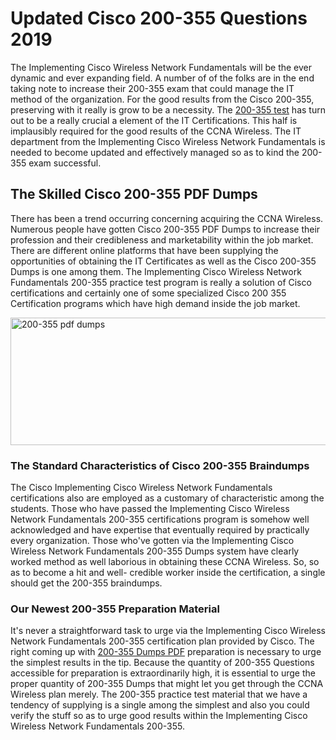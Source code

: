 <h1><strong>Updated Cisco 200-355 Questions 2019</strong></h1>
<p>The Implementing Cisco Wireless Network Fundamentals will be the ever dynamic and ever expanding field. A number of of the folks are in the end taking note to increase their 200-355 exam that could manage the IT method of the organization. For the good results from the Cisco 200-355, preserving with it really is grow to be a necessity. The <a href="https://www.securedumps.com/200-355-cheat-sheet.html">200-355 test</a> has turn out to be a really crucial a element of the IT Certifications. This half is implausibly required for the good results of the CCNA Wireless. The IT department from the Implementing Cisco Wireless Network Fundamentals is needed to become updated and effectively managed so as to kind the 200-355 exam successful.</p>
<h2><strong>The Skilled Cisco 200-355 PDF Dumps</strong></h2>
<p>There has been a trend occurring concerning acquiring the CCNA Wireless. Numerous people have gotten Cisco 200-355 PDF Dumps to increase their profession and their credibleness and marketability within the job market. There are different online platforms that have been supplying the opportunities of obtaining the IT Certificates as well as the Cisco 200-355 Dumps is one among them. The Implementing Cisco Wireless Network Fundamentals 200-355 practice test program is really a solution of Cisco certifications and certainly one of some specialized Cisco 200 355 Certification programs which have high demand inside the job market.</p>
<p><a href="https://www.securedumps.com/200-355-cheat-sheet.html"><img src="https://i.imgur.com/LkNlujf.jpg" alt="200-355 pdf dumps" width="550" height="204" /></a></p>
<h3><strong>The Standard Characteristics of Cisco 200-355 Braindumps</strong></h3>
<p>The Cisco Implementing Cisco Wireless Network Fundamentals certifications also are employed as a customary of characteristic among the students. Those who have passed the Implementing Cisco Wireless Network Fundamentals 200-355 certifications program is somehow well acknowledged and have expertise that eventually required by practically every organization. Those who've gotten via the Implementing Cisco Wireless Network Fundamentals 200-355 Dumps system have clearly worked method as well laborious in obtaining these CCNA Wireless. So, so as to become a hit and well- credible worker inside the certification, a single should get the 200-355 braindumps.</p>
<h3><strong>Our Newest 200-355 Preparation Material</strong></h3>
<p>It's never a straightforward task to urge via the Implementing Cisco Wireless Network Fundamentals 200-355 certification plan provided by Cisco. The right coming up with <a href="https://www.securedumps.com/200-355-cheat-sheet.html">200-355 Dumps PDF</a> preparation is necessary to urge the simplest results in the tip. Because the quantity of 200-355 Questions accessible for preparation is extraordinarily high, it is essential to urge the proper quantity of 200-355 Dumps that might let you get through the CCNA Wireless plan merely. The 200-355 practice test material that we have a tendency of supplying is a single among the simplest and also you could verify the stuff so as to urge good results within the Implementing Cisco Wireless Network Fundamentals 200-355.</p>
